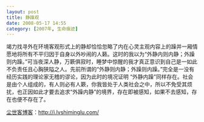 ```yaml
---
layout: post
title: 静躁观
date: 2008-05-17 14:55
category: [2007年, 生命痕迹]
---
```

竭力找寻外在环境客观形式上的静却恰恰忽略了内在心灵主观内容上的躁并一厢情愿地将所有不平归因于自身以外吵闹的人籁。这时的我以为“外静内则内静；外躁则内躁。”可当夜深人静，万簌俱寂时，睡梦中惊醒的我才真正意识到自己是一如此不负责任且心胸狭隘之人。先前所谓的“外静则内静；外躁则内躁。”完全是一没有经历实践的理论家无稽的谬论，因为此时的境况证明 “外静内躁”同样存在。社会是由个人组成的，有人则必有人簌，你我皆处于人类社会之中，所以不免受其烦扰，也正因如此才要去追求“外躁内静”的境界，存在即被感知，如果不去感知，存在也便不存在了。

<a href="http://i.lvshiminglu.com/">尘世客博客</a>：<a href="http://i.lvshiminglu.com/">http://i.lvshiminglu.com/</a>


